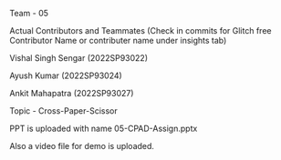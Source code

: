 Team - 05 

Actual Contributors and Teammates (Check in commits for Glitch free Contributor Name or contributer name under insights tab)

Vishal Singh Sengar (2022SP93022)

Ayush Kumar (2022SP93024)

Ankit Mahapatra (2022SP93027)

Topic - Cross-Paper-Scissor



PPT is uploaded with name 05-CPAD-Assign.pptx

Also a video file for demo is uploaded.
